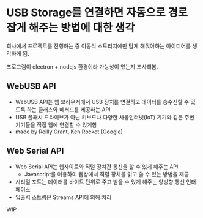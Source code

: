 # USB Storage를 연결하면 자동으로 경로 잡게 해주는 방법에 대한 생각

회사에서 프로젝트를 진행하는 중 이동식 스토리지에만 담게 해줘야하는 아이디어를 생각하게 됨.

프로그램이 electron + nodejs 환경이라 가능성이 있는지 조사해봄.

## WebUSB API

-   WebUSB API는 웹 브라우저에서 USB 장치를 연결하고 데이터를 송수신할 수 있도록 하는 클래스와 메서드를 제공하는 API
-   USB 플래시 드라이브가 아닌 키보드나 다양한 사물인터넷(IoT) 기기와 같은 주변기기들을 직접 웹에 연결할 수 있게함
-   made by Reilly Grant, Ken Rockot (Google)

## Web Serial API

-   Web Serial API는 웹사이트와 직렬 장치간 통신을 할 수 있게 해주는 API
    -   Javascript를 이용하여 웹상에서 직렬 장치를 읽고 쓸 수 있는 방법을 제공
-   시리얼 포트는 데이터를 바이트 단위로 주고 받을 수 있게 해주는 양방향 통신 인터페이스
-   입출력 스트림은 Streams API에 의해 처리

WIP
